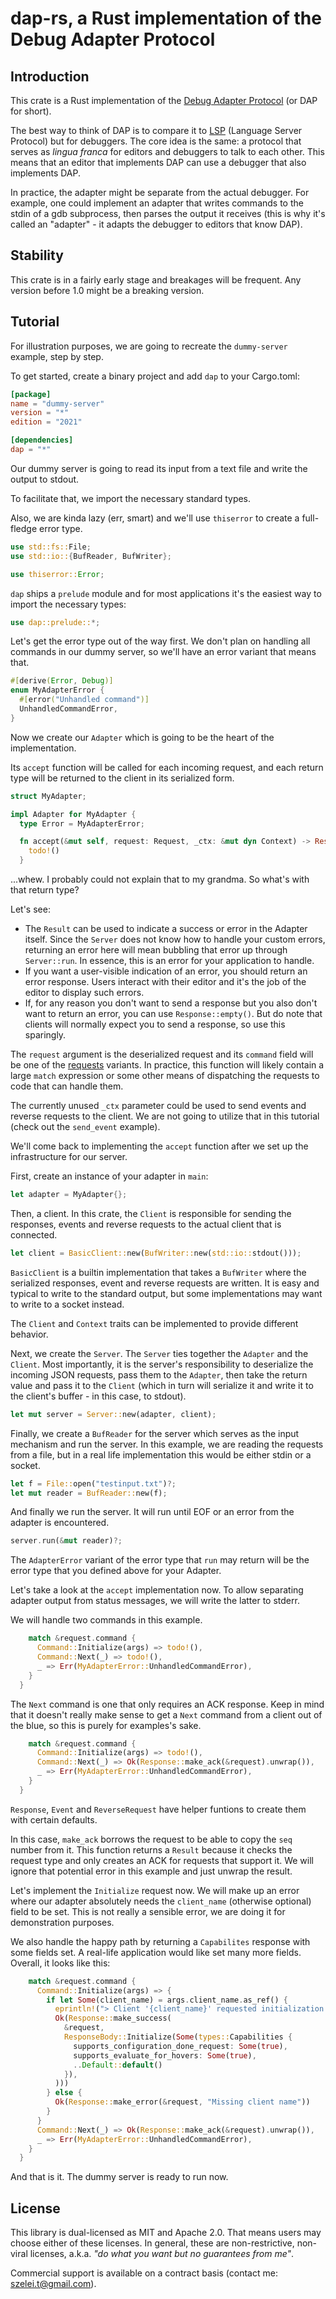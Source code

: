 # dap-rs, a Rust implementation of the Debug Adapter Protocol

## Introduction

This crate is a Rust implementation of the [Debug Adapter Protocol][1] (or DAP for short).

The best way to think of DAP is to compare it to [LSP][2] (Language Server Protocol) but
for debuggers. The core idea is the same: a protocol that serves as *lingua franca*
for editors and debuggers to talk to each other. This means that an editor that implements
DAP can use a debugger that also implements DAP.

In practice, the adapter might be separate from the actual debugger. For example, one could
implement an adapter that writes commands to the stdin of a gdb subprocess, then parses
the output it receives (this is why it's called an "adapter" - it adapts the debugger to
editors that know DAP).

## Stability

This crate is in a fairly early stage and breakages will be frequent. Any version before
1.0 might be a breaking version.

## Tutorial

For illustration purposes, we are going to recreate the `dummy-server` example, step by step.

To get started, create a binary project and add `dap` to your Cargo.toml:

```toml
[package]
name = "dummy-server"
version = "*"
edition = "2021"

[dependencies]
dap = "*"
```

Our dummy server is going to read its input from a text file and write the output to stdout.

To facilitate that, we import the necessary standard types.

Also, we are kinda lazy (err, smart) and we'll use `thiserror` to create a full-fledge error type.

```rust
use std::fs::File;
use std::io::{BufReader, BufWriter};

use thiserror::Error;
```

`dap` ships a `prelude` module and for most applications it's the easiest way to import the
necessary types:

```rust
use dap::prelude::*;
```

Let's get the error type out of the way first. We don't plan on handling all commands in our dummy
server, so we'll have an error variant that means that.

```rust
#[derive(Error, Debug)]
enum MyAdapterError {
  #[error("Unhandled command")]
  UnhandledCommandError,
}
```

Now we create our `Adapter` which is going to be the heart of the implementation.

Its `accept` function will be called for each incoming request, and each return type will be
returned to the client in its serialized form.

```rust
struct MyAdapter;

impl Adapter for MyAdapter {
  type Error = MyAdapterError;

  fn accept(&mut self, request: Request, _ctx: &mut dyn Context) -> Result<Response, Self::Error> {
    todo!()
  }
```

...whew. I probably could not explain that to my grandma. So what's with that return type?

Let's see:

  * The `Result` can be used to indicate a success or error in the Adapter itself. Since the
    `Server` does not know how to handle your custom errors, returning an error here will mean
    bubbling that error up through `Server::run`. In essence,
    this is an error for your application to handle.
  * If you want a user-visible indication of an error, you should return an error response. Users
    interact with their editor and it's the job of the editor to display such errors.
  * If, for any reason you don't want to send a response but you also don't want to return an error,
    you can use `Response::empty()`. But do note that clients will normally expect you to send a
    response, so use this sparingly.

The `request` argument is the deserialized request and its `command` field will be one of
the [requests][3] variants. In practice, this function will likely contain a large `match`
expression or some other means of dispatching the requests to code that can handle them.

The currently unused `_ctx` parameter could be used to send events and reverse requests to the
client. We are not going to utilize that in this tutorial (check out the `send_event` example).

We'll come back to implementing the `accept` function after we set up the infrastructure for
our server.

First, create an instance of your adapter in `main`:

```rust
let adapter = MyAdapter{};
```

Then, a client. In this crate, the `Client` is responsible for sending the responses, events and
reverse requests to the actual client that is connected.


```rust
let client = BasicClient::new(BufWriter::new(std::io::stdout()));
```

`BasicClient` is a builtin implementation that takes a `BufWriter` where the serialized
responses, event and reverse requests are written. It is easy and typical to write to the
standard output, but some implementations may want to write to a socket instead.

The `Client` and `Context` traits can be implemented to provide different behavior.

Next, we create the `Server`. The `Server` ties together the `Adapter` and the `Client`. Most
importantly, it is the server's responsibility to deserialize the incoming JSON requests,
pass them to the `Adapter`, then take the return value and pass it to the `Client` (which
in turn will serialize it and write it to the client's buffer - in this case, to stdout).


```rust
let mut server = Server::new(adapter, client);
```

Finally, we create a `BufReader` for the server which serves as the input mechanism and run the
server. In this example, we are reading the requests from a file, but in a real life implementation
this would be either stdin or a socket.

```rust
let f = File::open("testinput.txt")?;
let mut reader = BufReader::new(f);
```

And finally we run the server. It will run until EOF or an error from the adapter is encountered.

```rust
server.run(&mut reader)?;
```

The `AdapterError` variant of the error type that `run` may return will be the error type that you
defined above for your Adapter.

Let's take a look at the `accept` implementation now. To allow separating adapter output from
status messages, we will write the latter to stderr.

We will handle two commands in this example.

```rust
    match &request.command {
      Command::Initialize(args) => todo!(),
      Command::Next(_) => todo!(),
      _ => Err(MyAdapterError::UnhandledCommandError),
    }
  }
```

The `Next` command is one that only requires an ACK response. Keep in mind that it doesn't really
make sense to get a `Next` command from a client out of the blue, so this is purely for examples's
sake.

```rust
    match &request.command {
      Command::Initialize(args) => todo!(),
      Command::Next(_) => Ok(Response::make_ack(&request).unwrap()),
      _ => Err(MyAdapterError::UnhandledCommandError),
    }
  }
```

`Response`, `Event` and `ReverseRequest` have helper funtions to create them with certain defaults.

In this case, `make_ack` borrows the request to be able to copy the `seq` number from it. This
function returns a `Result` because it checks the request type and only creates an ACK for
requests that support it. We will ignore that potential error in this example and just
unwrap the result.

Let's implement the `Initialize` request now. We will make up an error where our adapter absolutely
needs the `client_name` (otherwise optional) field to be set. This is not really a sensible error,
we are doing it for demonstration purposes.

We also handle the happy path by returning a `Capabilites` response with some fields set. A
real-life application would like set many more fields. Overall, it looks like this:


```rust
    match &request.command {
      Command::Initialize(args) => {
        if let Some(client_name) = args.client_name.as_ref() {
          eprintln!("> Client '{client_name}' requested initialization.");
          Ok(Response::make_success(
            &request,
            ResponseBody::Initialize(Some(types::Capabilities {
              supports_configuration_done_request: Some(true),
              supports_evaluate_for_hovers: Some(true),
              ..Default::default()
            }),
          )))
        } else {
          Ok(Response::make_error(&request, "Missing client name"))
        }
      }
      Command::Next(_) => Ok(Response::make_ack(&request).unwrap()),
      _ => Err(MyAdapterError::UnhandledCommandError),
    }
  }
```

And that is it. The dummy server is ready to run now.

## License

This library is dual-licensed as MIT and Apache 2.0. That means users may choose either of these
licenses. In general, these are non-restrictive, non-viral licenses, a.k.a. *"do what you want
but no guarantees from me"*.

Commercial support is available on a contract basis (contact me: szelei.t@gmail.com).

[1]: https://microsoft.github.io/debug-adapter-protocol/
[2]: https://microsoft.github.io/language-server-protocol/
[3]: https://microsoft.github.io/debug-adapter-protocol/specification#Requests